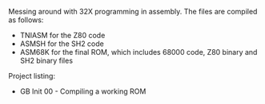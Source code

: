 Messing around with 32X programming in assembly. The files are compiled as follows:
 - TNIASM for the Z80 code
 - ASMSH for the SH2 code 
 - ASM68K for the final ROM, which includes 68000 code, Z80 binary and SH2 binary files

Project listing:
 - GB Init 00 - Compiling a working ROM